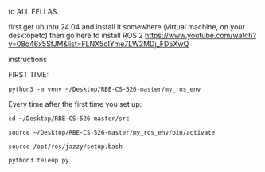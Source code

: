 to ALL FELLAS.

first get ubuntu 24.04 and install it somewhere (virtual machine, on your desktopetc)
then go here to install ROS 2 
https://www.youtube.com/watch?v=08o46x5SfJM&list=FLNX5oIYme7LW2MDj_FD5XwQ


instructions

FIRST TIME:

`python3 -m venv ~/Desktop/RBE-CS-526-master/my_ros_env`


Every time after the first time you set up:

`cd ~/Desktop/RBE-CS-526-master/src`

`source ~/Desktop/RBE-CS-526-master/my_ros_env/bin/activate`

`source /opt/ros/jazzy/setup.bash`

`python3 teleop.py`
